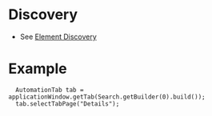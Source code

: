 # Discovery 
* See [Element Discovery](element-discovery.md)

# Example

```
  AutomationTab tab = applicationWindow.getTab(Search.getBuilder(0).build());
  tab.selectTabPage("Details");
```